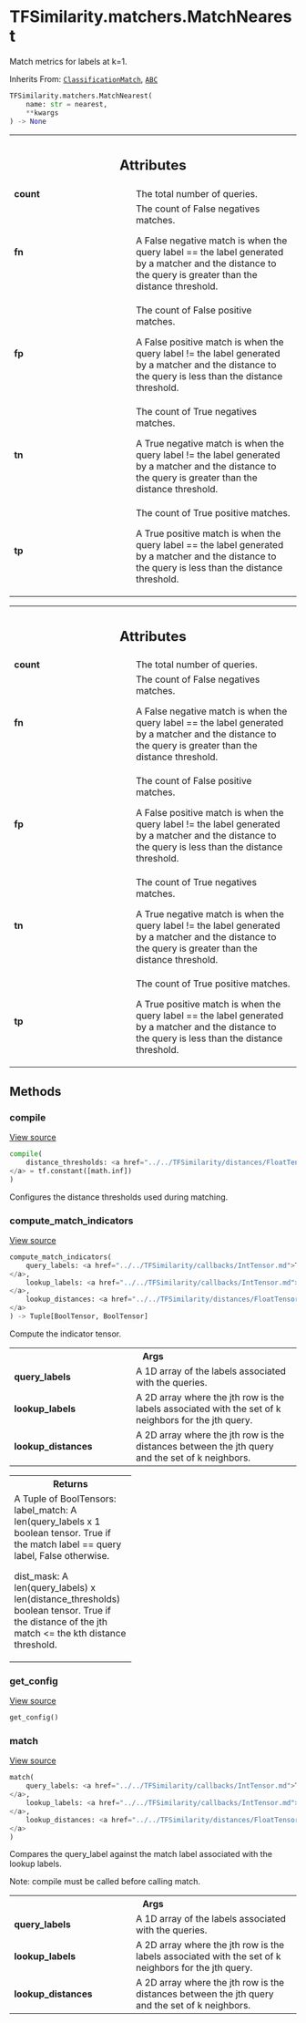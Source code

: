 # TFSimilarity.matchers.MatchNearest





Match metrics for labels at k=1.

Inherits From: [`ClassificationMatch`](../../TFSimilarity/indexer/ClassificationMatch.md), [`ABC`](../../TFSimilarity/distances/ABC.md)

```python
TFSimilarity.matchers.MatchNearest(
    name: str = nearest,
    **kwargs
) -> None
```



<!-- Placeholder for "Used in" -->


<!-- Tabular view -->
 <table class="responsive fixed orange">
<colgroup><col width="214px"><col></colgroup>
<tr><th colspan="2"><h2 class="add-link">Attributes</h2></th></tr>

<tr>
<td>
<b>count</b>
</td>
<td>
The total number of queries.
</td>
</tr><tr>
<td>
<b>fn</b>
</td>
<td>
The count of False negatives matches.

A False negative match is when the query label == the label generated
by a matcher and the distance to the query is greater than the distance
threshold.
</td>
</tr><tr>
<td>
<b>fp</b>
</td>
<td>
The count of False positive matches.

A False positive match is when the query label != the label generated
by a matcher and the distance to the query is less than the distance
threshold.
</td>
</tr><tr>
<td>
<b>tn</b>
</td>
<td>
The count of True negatives matches.

A True negative match is when the query label != the label generated
by a matcher and the distance to the query is greater than the distance
threshold.
</td>
</tr><tr>
<td>
<b>tp</b>
</td>
<td>
The count of True positive matches.

A True positive match is when the query label == the label generated by
a matcher and the distance to the query is less than the distance
threshold.
</td>
</tr>
</table>





<!-- Tabular view -->
 <table class="responsive fixed orange">
<colgroup><col width="214px"><col></colgroup>
<tr><th colspan="2"><h2 class="add-link">Attributes</h2></th></tr>

<tr>
<td>
<b>count</b>
</td>
<td>
The total number of queries.
</td>
</tr><tr>
<td>
<b>fn</b>
</td>
<td>
The count of False negatives matches.

A False negative match is when the query label == the label generated
by a matcher and the distance to the query is greater than the distance
threshold.
</td>
</tr><tr>
<td>
<b>fp</b>
</td>
<td>
The count of False positive matches.

A False positive match is when the query label != the label generated
by a matcher and the distance to the query is less than the distance
threshold.
</td>
</tr><tr>
<td>
<b>tn</b>
</td>
<td>
The count of True negatives matches.

A True negative match is when the query label != the label generated
by a matcher and the distance to the query is greater than the distance
threshold.
</td>
</tr><tr>
<td>
<b>tp</b>
</td>
<td>
The count of True positive matches.

A True positive match is when the query label == the label generated by
a matcher and the distance to the query is less than the distance
threshold.
</td>
</tr>
</table>



## Methods

<h3 id="compile">compile</h3>

<a target="_blank" href="https://github.com/tensorflow/similarity/blob/main/tensorflow_similarity/matchers/classification_match.py#L88-L93">View source</a>

```python
compile(
    distance_thresholds: <a href="../../TFSimilarity/distances/FloatTensor.md">TFSimilarity.distances.FloatTensor```
</a> = tf.constant([math.inf])
)
```


Configures the distance thresholds used during matching.


<h3 id="compute_match_indicators">compute_match_indicators</h3>

<a target="_blank" href="https://github.com/tensorflow/similarity/blob/main/tensorflow_similarity/matchers/match_nearest.py#L35-L80">View source</a>

```python
compute_match_indicators(
    query_labels: <a href="../../TFSimilarity/callbacks/IntTensor.md">TFSimilarity.callbacks.IntTensor```
</a>,
    lookup_labels: <a href="../../TFSimilarity/callbacks/IntTensor.md">TFSimilarity.callbacks.IntTensor```
</a>,
    lookup_distances: <a href="../../TFSimilarity/distances/FloatTensor.md">TFSimilarity.distances.FloatTensor```
</a>
) -> Tuple[BoolTensor, BoolTensor]
```


Compute the indicator tensor.


<!-- Tabular view -->
 <table class="responsive fixed orange">
<colgroup><col width="214px"><col></colgroup>
<tr><th colspan="2">Args</th></tr>

<tr>
<td>
<b>query_labels</b>
</td>
<td>
A 1D array of the labels associated with the queries.
</td>
</tr><tr>
<td>
<b>lookup_labels</b>
</td>
<td>
A 2D array where the jth row is the labels
associated with the set of k neighbors for the jth query.
</td>
</tr><tr>
<td>
<b>lookup_distances</b>
</td>
<td>
A 2D array where the jth row is the distances
between the jth query and the set of k neighbors.
</td>
</tr>
</table>



<!-- Tabular view -->
 <table class="responsive fixed orange">
<colgroup><col width="214px"><col></colgroup>
<tr><th colspan="2">Returns</th></tr>
<tr class="alt">
<td colspan="2">
A Tuple of BoolTensors:
label_match: A len(query_labels x 1 boolean tensor. True if
the match label == query label, False otherwise.

dist_mask: A len(query_labels) x len(distance_thresholds)
boolean tensor. True if the distance of the jth match <= the
kth distance threshold.
</td>
</tr>

</table>



<h3 id="get_config">get_config</h3>

<a target="_blank" href="https://github.com/tensorflow/similarity/blob/main/tensorflow_similarity/matchers/classification_match.py#L54-L58">View source</a>

```python
get_config()
```





<h3 id="match">match</h3>

<a target="_blank" href="https://github.com/tensorflow/similarity/blob/main/tensorflow_similarity/matchers/classification_match.py#L95-L119">View source</a>

```python
match(
    query_labels: <a href="../../TFSimilarity/callbacks/IntTensor.md">TFSimilarity.callbacks.IntTensor```
</a>,
    lookup_labels: <a href="../../TFSimilarity/callbacks/IntTensor.md">TFSimilarity.callbacks.IntTensor```
</a>,
    lookup_distances: <a href="../../TFSimilarity/distances/FloatTensor.md">TFSimilarity.distances.FloatTensor```
</a>
)
```


Compares the query_label against the match label associated with the
lookup labels.

Note: compile must be called before calling match.

<!-- Tabular view -->
 <table class="responsive fixed orange">
<colgroup><col width="214px"><col></colgroup>
<tr><th colspan="2">Args</th></tr>

<tr>
<td>
<b>query_labels</b>
</td>
<td>
A 1D array of the labels associated with the queries.
</td>
</tr><tr>
<td>
<b>lookup_labels</b>
</td>
<td>
A 2D array where the jth row is the labels
associated with the set of k neighbors for the jth query.
</td>
</tr><tr>
<td>
<b>lookup_distances</b>
</td>
<td>
A 2D array where the jth row is the distances
between the jth query and the set of k neighbors.
</td>
</tr>
</table>





